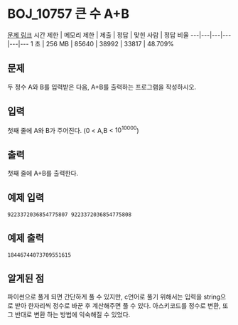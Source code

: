 # BOJ_10757 큰 수 A+B
[문제 링크](https://www.acmicpc.net/problem/10757)
시간 제한 |	메모리 제한 |	제출 |	정답 |	맞힌 사람 |	정답 비율
---|---|---|---|---|---
1 초 |	256 MB |	85640 |	38992 |	33817 |	48.709%

## 문제
두 정수 A와 B를 입력받은 다음, A+B를 출력하는 프로그램을 작성하시오.

## 입력
첫째 줄에 A와 B가 주어진다. (0 < A,B < $10^{10000}$)

## 출력
첫째 줄에 A+B를 출력한다.

## 예제 입력
```
9223372036854775807 9223372036854775808
```

## 예제 출력
```
18446744073709551615
```

## 알게된 점
파이썬으로 풀게 되면 간단하게 풀 수 있지만, c언어로 풀기 위해서는 입력을 string으로 받아 한자리씩 정수로 바꾼 후 계산해주면 풀 수 있다.
아스키코드를 정수로 변환, 또 그 반대로 변환 하는 방법에 익숙해질 수 있었다.
